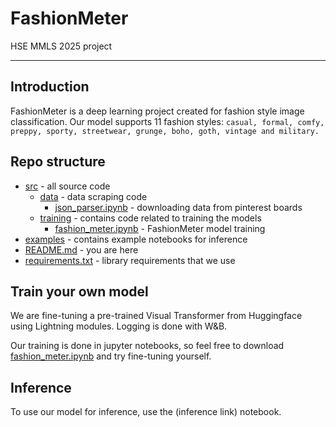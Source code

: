 # FashionMeter
HSE MMLS 2025 project

---
## Introduction

FashionMeter is a deep learning project created for fashion style image classification. Our model supports 11 fashion styles: `casual, formal, comfy, preppy, sporty, streetwear, grunge, boho, goth, vintage and military.`

## Repo structure

* [src](src) - all source code
  * [data](src/data) - data scraping code
    * [json_parser.ipynb](src/data/json_parser.ipynb) - downloading data from pinterest boards
  * [training](src/training) - contains code related to training the models
    * [fashion_meter.ipynb](src/training/fashion_meter.ipynb) - FashionMeter model training
* [examples](examples) - contains example notebooks for inference
* [README.md](README.md) - you are here
* [requirements.txt](requirements.txt) - library requirements that we use

## Train your own model

We are fine-tuning a pre-trained Visual Transformer from Huggingface using Lightning modules. Logging is done with W&B.

Our training is done in jupyter notebooks, so feel free to download [fashion_meter.ipynb](src/training/fashion_meter.ipynb) and try fine-tuning yourself.

## Inference

To use our model for inference, use the (inference link) notebook.
